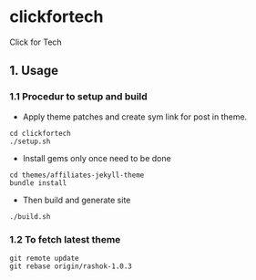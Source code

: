 # clickfortech
Click for Tech

## 1. Usage
### 1.1 Procedur to setup and build
- Apply theme patches and create sym link for post in theme.
```
cd clickfortech
./setup.sh
```
- Install gems only once need to be done
```
cd themes/affiliates-jekyll-theme
bundle install
```
- Then build and generate site
```
./build.sh
```

### 1.2 To fetch latest theme
```
git remote update
git rebase origin/rashok-1.0.3
```
